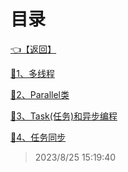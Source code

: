 # 目录  


[👈【返回】](/--目录--/dotnet/CSharp笔记/--目录--CSharp笔记)  


[📜1、多线程](/dotnet/CSharp笔记/多线程和异步/1、多线程)  

[📜2、Parallel类](/dotnet/CSharp笔记/多线程和异步/2、Parallel类)  

[📜3、Task(任务)和异步编程](/dotnet/CSharp笔记/多线程和异步/3、Task(任务)和异步编程)  

[📜4、任务同步](/dotnet/CSharp笔记/多线程和异步/4、任务同步)  







> 2023/8/25 15:19:40

